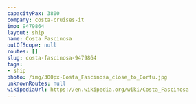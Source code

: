 ```yaml
---
capacityPax: 3800
company: costa-cruises-it
imo: 9479864
layout: ship
name: Costa Fascinosa
outOfScope: null
routes: []
slug: costa-fascinosa-9479864
tags:
- ship
photo: /img/300px-Costa_Fascinosa_close_to_Corfu.jpg
unknownRoutes: null
wikipediaUrl: https://en.wikipedia.org/wiki/Costa_Fascinosa
---
```

